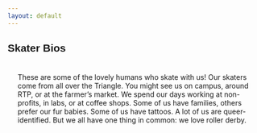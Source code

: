 ```yaml
---
layout: default
---
```


<div class="container">
<div class="section">
<div class="row">
<div class="col m12 ">
<h2 style="font-family: 'Passion One', sans-serif; " class="black-text" id="Skaters">Skater Bios</h2>
<p style="color:#636363 font-size: 18px; padding: 20px" >These are some of the lovely humans who skate with us! Our skaters come from all over the Triangle.
You might see us on campus, around RTP, or at the farmer’s market. We spend our days working at non-profits, in labs, or at coffee
shops. Some of us have families, others prefer our fur babies. Some of us have tattoos. A
lot of us are queer-identified. But we all have one thing in common: we love roller derby.</p>


<div class="row" style="padding-bottom: 150px;">
  <div class="center cols"></div>
</div>
</div>
</div>
</div>
</div>
